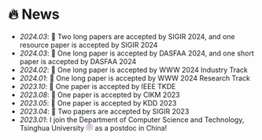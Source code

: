 # 🔥 News
- *2024.03*: 🎉 Two long papers are accepted by SIGIR 2024, and one resource paper is accepted by SIGIR 2024
- *2024.03*: 🎉 One long paper is accepted by DASFAA 2024, and one short paper is accepted by DASFAA 2024
- *2024.02*: 🎉 One long paper is accepted by WWW 2024 Industry Track
- *2024.01*: 🎉 One long paper is accepted by WWW 2024 Research Track
- *2023.10*: 🎉 One paper is accepted by IEEE TKDE
- *2023.08*: 🎉 One paper is accepted by CIKM 2023
- *2023.05*: 🎉 One paper is accepted by KDD 2023
- *2023.04*: 🎉 Two papers are accepted by SIGIR 2023
- *2023.01*: I join the Department of Computer Science and Technology, Tsinghua University <img src='../../images/tsinghua.png' style='width: 1em;'> as a postdoc in China!
